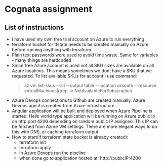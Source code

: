 # Cognata assignment
## List of instructions
- I have used my own free trial account on Azure to run everything
- terraform bucket for tfstate needs to be created manually on Azure before running anything with terraform.
- Plain text passwords were used to avoid time waste. Same for variables - many things are hardcoded
- Since free Azure account is used not all SKU sizes are available on all Azure locations. This means sometimes we dont have a SKU that we requested. To list available SKUs for account I use command:
     > az vm list-skus  --all --output table --location uksouth --resource virtualMachines|grep -v NotAvailableForSubscription
- Azure Devops connections to Github are created manually. Azure Devops agent is created from Azure infrastructure.
- Angular application will be built and deployed when Azure Pipeline is started. Hello world type application will be running on Azure public ip on http port 4200 depending on random public IP assigned. This IP can be fetched from Azure VM settings. There are more elegant ways to do this with DNS, or caching terraform output.
- How to start(if terraform state bucket is already created):
     - terraform init
     - terraform apply
     - in Azure Devops run the pipeline
     - when done go to application hosted at: http://publicIP:4200 